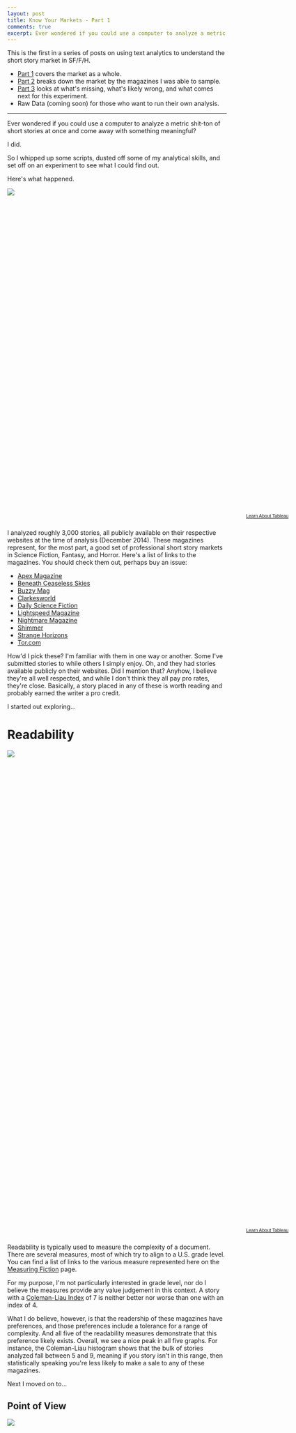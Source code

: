 ```yaml
---
layout: post
title: Know Your Markets - Part 1
comments: true
excerpt: Ever wondered if you could use a computer to analyze a metric shit-ton of short stories at once and come away with something meaningful? I did. Here's what happened.
---
```

This is the first in a series of posts on using text analytics to understand the short story market in SF/F/H.

* [Part 1](/2015/01/19/know-your-markets-pt1/) covers the market as a whole.
* [Part 2](/2015/01/24/know-your-markets-pt2/) breaks down the market by the magazines I was able to sample.
* [Part 3](/2015/02/06/know-your-markets-pt3/) looks at what's missing, what's likely wrong, and what comes next for this experiment.
* Raw Data (coming soon) for those who want to run their own analysis.

---

Ever wondered if you could use a computer to analyze a metric shit-ton of short stories at once and come away with something meaningful?

I did.

So I whipped up some scripts, dusted off some of my analytical skills, and set off on an experiment to see what I could find out.

Here's what happened.

<script type='text/javascript' src='https://public.tableausoftware.com/javascripts/api/viz_v1.js'></script><div class='tableauPlaceholder' style='width: 654px; height: 745px;'><noscript><a href='#'><img alt=' ' src='https:&#47;&#47;publicrevizit.tableausoftware.com&#47;static&#47;images&#47;Bo&#47;Bookworm-SFFHProShortStoryMarketAnalyisis&#47;Samples&#47;1_rss.png' style='border: none' /></a></noscript><object class='tableauViz' width='654' height='745' style='display:none;'><param name='host_url' value='https%3A%2F%2Fpublic.tableausoftware.com%2F' /> <param name='site_root' value='' /><param name='name' value='Bookworm-SFFHProShortStoryMarketAnalyisis&#47;Samples' /><param name='tabs' value='no' /><param name='toolbar' value='yes' /><param name='static_image' value='https:&#47;&#47;publicrevizit.tableausoftware.com&#47;static&#47;images&#47;Bo&#47;Bookworm-SFFHProShortStoryMarketAnalyisis&#47;Samples&#47;1.png' /> <param name='animate_transition' value='yes' /><param name='display_static_image' value='yes' /><param name='display_spinner' value='yes' /><param name='display_overlay' value='yes' /><param name='display_count' value='yes' /><param name='showVizHome' value='no' /></object></div><div style='width:654px;height:22px;padding:0px 10px 0px 0px;color:black;font:normal 8pt verdana,helvetica,arial,sans-serif;'><div style='float:right; padding-right:8px;'><a href='http://www.tableausoftware.com/public/about-tableau-products?ref=https://public.tableausoftware.com/views/Bookworm-SFFHProShortStoryMarketAnalyisis/Samples' target='_blank'>Learn About Tableau</a></div></div>

I analyzed roughly 3,000 stories, all publicly available on their respective websites at the time of analysis (December 2014). These magazines represent, for the most part, a good set of professional short story markets in Science Fiction, Fantasy, and Horror. Here's a list of links to the magazines. You should check them out, perhaps buy an issue:

* [Apex Magazine](http://www.apex-magazine.com/)
* [Beneath Ceaseless Skies](http://www.beneath-ceaseless-skies.com/)
* [Buzzy Mag](http://buzzymag.com/)
* [Clarkesworld](http://clarkesworldmagazine.com/)
* [Daily Science Fiction](http://dailysciencefiction.com/)
* [Lightspeed Magazine](http://www.lightspeedmagazine.com/)
* [Nightmare Magazine](http://www.nightmare-magazine.com/)
* [Shimmer](http://www.shimmerzine.com/)
* [Strange Horizons](http://www.strangehorizons.com/)
* [Tor.com](http://www.tor.com/stories/prose)

How'd I pick these? I'm familiar with them in one way or another. Some I've submitted stories to while others I simply enjoy. Oh, and they had stories available publicly on their websites. Did I mention that? Anyhow, I believe they're all well respected, and while I don't think they all pay pro rates, they're close. Basically, a story placed in any of these is worth reading and probably earned the writer a pro credit.

I started out exploring...

# Readability

<script type='text/javascript' src='https://public.tableausoftware.com/javascripts/api/viz_v1.js'></script><div class='tableauPlaceholder' style='width: 654px; height: 1095px;'><noscript><a href='#'><img alt=' ' src='https:&#47;&#47;publicrevizit.tableausoftware.com&#47;static&#47;images&#47;Bo&#47;Bookworm-SFFHProShortStoryMarketAnalyisis&#47;Readability&#47;1_rss.png' style='border: none' /></a></noscript><object class='tableauViz' width='654' height='1095' style='display:none;'><param name='host_url' value='https%3A%2F%2Fpublic.tableausoftware.com%2F' /> <param name='site_root' value='' /><param name='name' value='Bookworm-SFFHProShortStoryMarketAnalyisis&#47;Readability' /><param name='tabs' value='no' /><param name='toolbar' value='yes' /><param name='static_image' value='https:&#47;&#47;publicrevizit.tableausoftware.com&#47;static&#47;images&#47;Bo&#47;Bookworm-SFFHProShortStoryMarketAnalyisis&#47;Readability&#47;1.png' /> <param name='animate_transition' value='yes' /><param name='display_static_image' value='yes' /><param name='display_spinner' value='yes' /><param name='display_overlay' value='yes' /><param name='display_count' value='yes' /><param name='showVizHome' value='no' /></object></div><div style='width:654px;height:22px;padding:0px 10px 0px 0px;color:black;font:normal 8pt verdana,helvetica,arial,sans-serif;'><div style='float:right; padding-right:8px;'><a href='http://www.tableausoftware.com/public/about-tableau-products?ref=https://public.tableausoftware.com/views/Bookworm-SFFHProShortStoryMarketAnalyisis/Readability' target='_blank'>Learn About Tableau</a></div></div>

Readability is typically used to measure the complexity of a document. There are several measures, most of which try to align to a U.S. grade level. You can find a list of links to the various measure represented here on the [Measuring Fiction](/metrics/) page.

For my purpose, I'm not particularly interested in grade level, nor do I believe the measures provide any value judgement in this context. A story with a [Coleman-Liau Index](http://en.wikipedia.org/wiki/Coleman-Liau_Index) of 7 is neither better nor worse than one with an index of 4.

What I do believe, however, is that the readership of these magazines have preferences, and those preferences include a tolerance for a range of complexity. And all five of the readability measures demonstrate that this preference likely exists. Overall, we see a nice peak in all five graphs. For instance, the Coleman-Liau histogram shows that the bulk of stories analyzed fall between 5 and 9, meaning if you story isn't in this range, then statistically speaking you're less likely to make a sale to any of these magazines.

Next I moved on to...

## Point of View

<script type='text/javascript' src='https://public.tableausoftware.com/javascripts/api/viz_v1.js'></script><div class='tableauPlaceholder' style='width: 654px; height: 745px;'><noscript><a href='#'><img alt=' ' src='https:&#47;&#47;publicrevizit.tableausoftware.com&#47;static&#47;images&#47;Bo&#47;Bookworm-SFFHProShortStoryMarketAnalyisis&#47;PointofView&#47;1_rss.png' style='border: none' /></a></noscript><object class='tableauViz' width='654' height='745' style='display:none;'><param name='host_url' value='https%3A%2F%2Fpublic.tableausoftware.com%2F' /> <param name='site_root' value='' /><param name='name' value='Bookworm-SFFHProShortStoryMarketAnalyisis&#47;PointofView' /><param name='tabs' value='no' /><param name='toolbar' value='yes' /><param name='static_image' value='https:&#47;&#47;publicrevizit.tableausoftware.com&#47;static&#47;images&#47;Bo&#47;Bookworm-SFFHProShortStoryMarketAnalyisis&#47;PointofView&#47;1.png' /> <param name='animate_transition' value='yes' /><param name='display_static_image' value='yes' /><param name='display_spinner' value='yes' /><param name='display_overlay' value='yes' /><param name='display_count' value='yes' /><param name='showVizHome' value='no' /></object></div><div style='width:654px;height:22px;padding:0px 10px 0px 0px;color:black;font:normal 8pt verdana,helvetica,arial,sans-serif;'><div style='float:right; padding-right:8px;'><a href='http://www.tableausoftware.com/public/about-tableau-products?ref=https://public.tableausoftware.com/views/Bookworm-SFFHProShortStoryMarketAnalyisis/PointofView' target='_blank'>Learn About Tableau</a></div></div>

I originally thought point of view would be difficult to figure out, but I wound up finding a pretty simple formula that seems to work. I stripped out all the dialogue then counted POV indicators (First: I, we; Second: you; Third: he, she, it, they). Whichever had the most won. It's a rough estimate, but in my spot checking I found it to be accurate.

There's a clear preference overall for stories told in the third person POV, nearly double that of first person, and a very low number of stories told in second. Second person can be used effectively, and if you look at the underlying data you can find links to the stories analyzed. But your chances of selling a story written in third person are higher. Much higher.

Since I had to strip out dialogue to analyze this, my next natural target was...

## Dialogue

How much is too much? There seems to be a real answer.

<script type='text/javascript' src='https://public.tableausoftware.com/javascripts/api/viz_v1.js'></script><div class='tableauPlaceholder' style='width: 654px; height: 745px;'><noscript><a href='#'><img alt=' ' src='https:&#47;&#47;publicrevizit.tableausoftware.com&#47;static&#47;images&#47;Bo&#47;Bookworm-SFFHProShortStoryMarketAnalyisis&#47;Dialogue&#47;1_rss.png' style='border: none' /></a></noscript><object class='tableauViz' width='654' height='745' style='display:none;'><param name='host_url' value='https%3A%2F%2Fpublic.tableausoftware.com%2F' /> <param name='site_root' value='' /><param name='name' value='Bookworm-SFFHProShortStoryMarketAnalyisis&#47;Dialogue' /><param name='tabs' value='no' /><param name='toolbar' value='yes' /><param name='static_image' value='https:&#47;&#47;publicrevizit.tableausoftware.com&#47;static&#47;images&#47;Bo&#47;Bookworm-SFFHProShortStoryMarketAnalyisis&#47;Dialogue&#47;1.png' /> <param name='animate_transition' value='yes' /><param name='display_static_image' value='yes' /><param name='display_spinner' value='yes' /><param name='display_overlay' value='yes' /><param name='display_count' value='yes' /><param name='showVizHome' value='no' /></object></div><div style='width:654px;height:22px;padding:0px 10px 0px 0px;color:black;font:normal 8pt verdana,helvetica,arial,sans-serif;'><div style='float:right; padding-right:8px;'><a href='http://www.tableausoftware.com/public/about-tableau-products?ref=https://public.tableausoftware.com/views/Bookworm-SFFHProShortStoryMarketAnalyisis/Dialogue' target='_blank'>Learn About Tableau</a></div></div>

This was an interesting byproduct of trying to figure out POV. I was able to see how much of a story was spent in dialogue, dialogue being anything between double quotes. Not 100% accurate, and it doesn't account for dialogue written in non-standard ways or quoted words that aren't dialogue, but it's good enough for a discussion.

It looks like 25% is the tipping point. Beyond that is likely too much unless the overabundance of dialogue directly contributes to the artistic aspects of the story. Some examples:

* [Writing on the Wall](http://dailysciencefiction.com/science-fiction/robots-and-computers/vaughan-stanger/writing-on-the-wall) by Vaughn Stanger
* [Crisis on Titan](http://dailysciencefiction.com/science-fiction/future-societies/powers-smith/crisis-on-titan) by Powers-Smith

By the way, I measured this in both words and syllables because I was curious if there would be any difference. Not really. At least not here.

But I also wondered about words and syllables, and the things they construct. So, what about...

## Word and Sentence Length

<script type='text/javascript' src='https://public.tableausoftware.com/javascripts/api/viz_v1.js'></script><div class='tableauPlaceholder' style='width: 654px; height: 745px;'><noscript><a href='#'><img alt=' ' src='https:&#47;&#47;publicrevizit.tableausoftware.com&#47;static&#47;images&#47;Bo&#47;Bookworm-SFFHProShortStoryMarketAnalyisis&#47;WordsSentenceLength&#47;1_rss.png' style='border: none' /></a></noscript><object class='tableauViz' width='654' height='745' style='display:none;'><param name='host_url' value='https%3A%2F%2Fpublic.tableausoftware.com%2F' /> <param name='site_root' value='' /><param name='name' value='Bookworm-SFFHProShortStoryMarketAnalyisis&#47;WordsSentenceLength' /><param name='tabs' value='no' /><param name='toolbar' value='yes' /><param name='static_image' value='https:&#47;&#47;publicrevizit.tableausoftware.com&#47;static&#47;images&#47;Bo&#47;Bookworm-SFFHProShortStoryMarketAnalyisis&#47;WordsSentenceLength&#47;1.png' /> <param name='animate_transition' value='yes' /><param name='display_static_image' value='yes' /><param name='display_spinner' value='yes' /><param name='display_overlay' value='yes' /><param name='display_count' value='yes' /><param name='showVizHome' value='no' /></object></div><div style='width:654px;height:22px;padding:0px 10px 0px 0px;color:black;font:normal 8pt verdana,helvetica,arial,sans-serif;'><div style='float:right; padding-right:8px;'><a href='http://www.tableausoftware.com/public/about-tableau-products?ref=https://public.tableausoftware.com/views/Bookworm-SFFHProShortStoryMarketAnalyisis/WordsSentenceLength' target='_blank'>Learn About Tableau</a></div></div>

We all know about word count, but I wondered whether there were boundaries for length of word and length of sentence. There do seem to be patterns, but I'm not sure how relevant those patterns are to these specific magazines. Comparing these to some other set of documents, say stories in a completely different genre, might show some significance.

# Conclusions

Overall, these magazines seem to show preferences for readability, point of view, amount of dialogue, and length of words and sentences. Further, these are all things a writer can measure and adapt to. Readability is a little tough, but just being aware of it can help a writer adjust.

Don't get me wrong. I don't think adjusting to meet these preferences will make a sale. If you can't produce the art, the craft won't mean shit, but the same goes the other way around.

In Part 2, I'll look at individual magazines to see if there are any variations between them.

In Part 3, I'll discuss what's missing, what's likely wrong, and where I might go from here.
